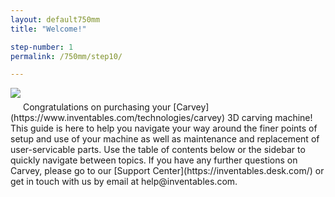 ```yaml
---
layout: default750mm
title: "Welcome!"

step-number: 1
permalink: /750mm/step10/

---
```


<img src="carvey_main.jpg" style="margin-bottom: 20px" />
Congratulations on purchasing your [Carvey](https://www.inventables.com/technologies/carvey) 3D carving machine! This guide is here to help you navigate your way around the finer points of setup and use of your machine as well as maintenance and replacement of user-servicable parts. Use the table of contents below or the sidebar to quickly navigate between topics. If you have any further questions on Carvey, please go to our [Support Center](https://inventables.desk.com/) or get in touch with us by email at help@inventables.com.